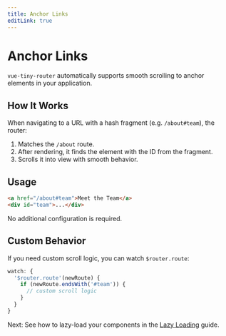 ```yaml
---
title: Anchor Links
editLink: true
---
```


# Anchor Links

`vue-tiny-router` automatically supports smooth scrolling to anchor elements in your application.

## How It Works

When navigating to a URL with a hash fragment (e.g. `/about#team`), the router:

1. Matches the `/about` route.  
2. After rendering, it finds the element with the ID from the fragment.  
3. Scrolls it into view with smooth behavior.

## Usage

```html
<a href="/about#team">Meet the Team</a>
<div id="team">...</div>
```

No additional configuration is required.

## Custom Behavior

If you need custom scroll logic, you can watch `$router.route`:

```js
watch: {
  '$router.route'(newRoute) {
    if (newRoute.endsWith('#team')) {
      // custom scroll logic
    }
  }
}
```

Next: See how to lazy-load your components in the [Lazy Loading](./lazy-loading.md) guide. 